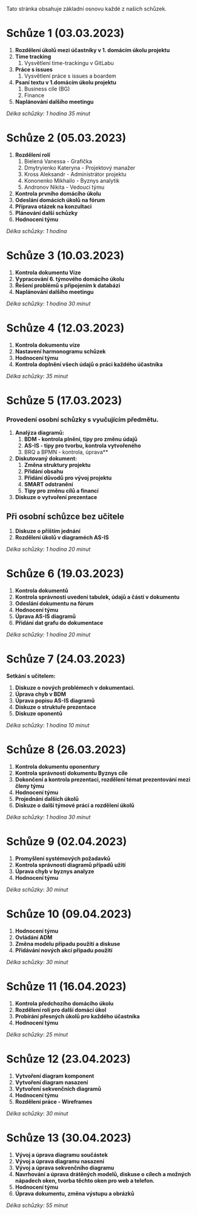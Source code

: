 Tato stránka obsahuje základní osnovu každé z našich schůzek.


# **Schůze 1 (03.03.2023)**

1. **Rozdělení úkolů mezi účastníky v 1. domácím úkolu projektu**  
2. **Time tracking**
   1. Vysvětlení time-trackingu v GitLabu   
3. **Práce s issues**
   1. Vysvětlení práce s issues a boardem  
4. **Psaní textu v 1.domácím úkolu projektu**
   1. Business cíle (BG) 
   2. Finance  
5. **Naplánování dalšího meetingu**

_Délka schůzky: 1 hodina 35 minut_ 

# **Schůze 2 (05.03.2023)**

1. **Rozdělení rolí** 
     1. Bielená Vanessa - Grafička
     2. Dmytryienko Kateryna - Projektový manažer
     3. Kross Aleksandr - Administrátor projektu
     4. Kononenko Mikhailo - Byznys analytik
     5. Andronov Nikita - Vedoucí týmu
2. **Kontrola prvního domácího úkolu**  
3. **Odeslání domácích úkolů na fórum**
4. **Příprava otázek na konzultaci**
5. **Plánování další schůzky**
6. **Hodnoceni týmu**

_Délka schůzky: 1 hodina_ 


# **Schůze 3 (10.03.2023)**

1. **Kontrola dokumentu Víze**
2. **Vypracování 6. týmového domácího úkolu**
3. **Řešení problémů s připojením k databázi**
4. **Naplánování dalšího meetingu**

_Délka schůzky: 1 hodina 30 minut_ 


# **Schůze 4 (12.03.2023)**

1. **Kontrola dokumentu víze** 
2. **Nastavení harmonogramu schůzek**
3. **Hodnocení týmu**
4. **Kontrola doplnění všech údajů o práci každého účastníka**

_Délka schůzky: 35 minut_ 

 
# **Schůze 5 (17.03.2023)**

### **Provedení osobní schůzky s vyučujícím předmětu.**
   1. **Analýza diagramů:**
      1. **BDM - kontrola plnění, tipy pro změnu údajů**
      2. **AS-IS - tipy pro tvorbu, kontrola vytvořeného**
      3. BRQ a BPMN - kontrola, úprava**
   2. **Diskutovaný dokument:**
      1. **Změna struktury projektu**
      2. **Přidání obsahu**
      3. **Přidání důvodů pro vývoj projektu**
      4. **SMART odstranění**
      5. **Tipy pro změnu cílů a financí**
   3. **Diskuze o vytvoření prezentace** <br>
    
## **Při osobní schůzce bez učitele**
   1. **Diskuze o příštím jednání**
   2. **Rozdělení úkolů v diagraméch AS-IS**
   
_Délka schůzky: 1 hodina 20 minut_


# **Schůze 6 (19.03.2023)**

1. **Kontrola dokumentů**
2. **Kontrola správnosti uvedení tabulek, údajů a částí v dokumentu**
3. **Odeslání dokumentu na fórum**
4. **Hodnocení týmu**
5. **Úprava AS-IS diagramů**
6. **Přidání dat grafu do dokumentace**


_Délka schůzky: 1 hodina 20 minut_


# **Schůze 7 (24.03.2023)**

**Setkání s učitelem:**
1. **Diskuze o nových problémech v dokumentaci.**
2. **Úprava chyb v BDM**
3. **Úprava popisu AS-IS diagramů**
4. **Diskuze o struktuře prezentace**
5. **Diskuze oponentů**

_Délka schůzky: 1 hodina 10 minut_


# **Schůze 8 (26.03.2023)**

1. **Kontrola dokumentu oponentury**
2. **Kontrola správnosti dokumentu Byznys cíle**
3. **Dokončení a kontrola prezentaci, rozdělení témat prezentování mezi členy týmu**
4. **Hodnocení týmu**
5. **Projednání dalších úkolů**
6. **Diskuze o další týmové práci a rozdělení úkolů**

 _Délka schůzky: 1 hodina 30 minut_


# **Schůze 9 (02.04.2023)**

1. **Promyšlení systémových požadavků**
2. **Kontrola správnosti diagramů případů užití**
3. **Úprava chyb v byznys analyze**
4. **Hodnocení týmu**

 _Délka schůzky: 30 minut_


# **Schůze 10 (09.04.2023)**

1. **Hodnocení týmu**
2. **Ovládání ADM**
3. **Změna modelu případu použití a diskuse**
4. **Přidávání nových akcí případu použití**

 _Délka schůzky: 30 minut_


# **Schůze 11 (16.04.2023)**

1. **Kontrola předchozího domácího úkolu**
2. **Rozdělení rolí pro další domácí úkol**
3. **Probírání přesných úkolů pro každého účastníka**
4. **Hodnocení týmu**

 _Délka schůzky: 25 minut_


# **Schůze 12 (23.04.2023)**

1. **Vytvoření diagram komponent**
2. **Vytvoření diagram nasazení**
3. **Vytvoření sekvenčních diagramů**
4. **Hodnocení týmu**
5. **Rozdělení práce - Wireframes**

 _Délka schůzky: 30 minut_


# **Schůze 13 (30.04.2023)**
1. **Vývoj a úprava diagramu součástek**
2. **Vývoj a úprava diagramu nasazení**
3. **Vývoj a úprava sekvenčního diagramu**
4. **Navrhování a úprava drátěných modelů, diskuse o cílech a možných nápadech oken, tvorba těchto oken pro web a telefon.**
5. **Hodnocení týmu**
6. **Úprava dokumentu, změna výstupu a obrázků**

 _Délka schůzky: 55 minut_